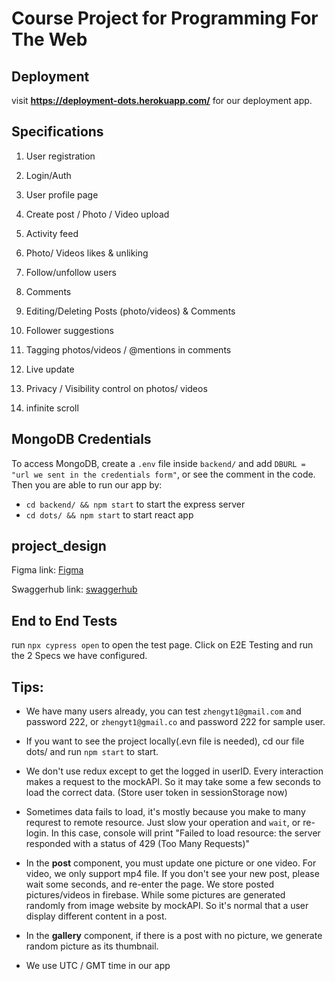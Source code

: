 # Course Project for Programming For The Web

## Deployment
visit **https://deployment-dots.herokuapp.com/** for our deployment app.

## Specifications
1. User registration

2. Login/Auth

3. User profile page

4. Create post / Photo / Video upload

5. Activity feed

6. Photo/ Videos likes & unliking

7. Follow/unfollow users

8. Comments

9. Editing/Deleting Posts (photo/videos) & Comments

10. Follower suggestions

11. Tagging photos/videos / @mentions in comments

12. Live update

13. Privacy / Visibility control on photos/ videos

14. infinite scroll

## MongoDB Credentials
To access MongoDB, create a `.env` file inside `backend/` and add `DBURL = "url we sent in the credentials form"`, or see the comment in the code. 
Then you are able to run our app by:
- `cd backend/ && npm start` to start the express server
- `cd dots/ && npm start` to start react app

## project_design
Figma link: [Figma](https://www.figma.com/file/2zKBicT9YGqXbUttyQ4yne/Group21-Project?node-id=0%3A1)

Swaggerhub link: [swaggerhub](https://app.swaggerhub.com/apis/ZXY9815_1/Group21_openapi2/1.0.0)

## End to End Tests
run `npx cypress open` to open the test page. Click on E2E Testing and run the 2 Specs we have configured.

## Tips: 
- We have many users already, you can test `zhengyt1@gmail.com` and password 222, or `zhengyt1@gmail.co` and password 222 for sample user.

- If you want to see the project locally(.evn file is needed), cd our file dots/ and run `npm start` to start.

- We don't use redux except to get the logged in userID. Every interaction makes a request to the mockAPI. So it may take some a few seconds to load the correct data. (Store user token in sessionStorage now)

- Sometimes data fails to load, it's mostly because you make to many requrest to remote resource. Just slow your operation and `wait`, or re-login. In this case, console will print "Failed to load resource: the server responded with a status of 429 (Too Many Requests)"

- In the **post** component, you must update one picture or one video. For video, we only support mp4 file. If you don't see your new post, please wait some seconds, and re-enter the page. We store posted pictures/videos in firebase. While some pictures are generated randomly from image website by mockAPI. So it's normal that a user display different content in a post.

- In the **gallery** component, if there is a post with no picture, we generate random picture as its thumbnail.

- We use UTC / GMT time in our app
